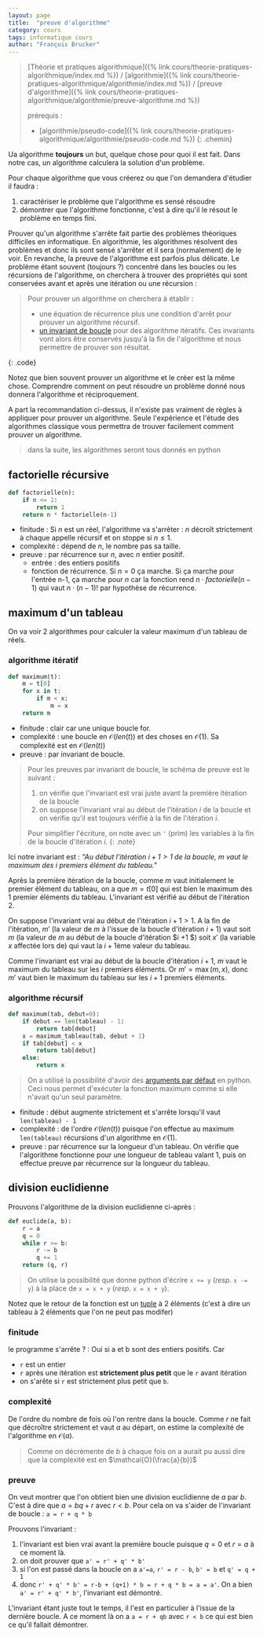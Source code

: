 ```yaml
---
layout: page
title:  "preuve d'algorithme"
category: cours
tags: informatique cours 
author: "François Brucker"
---
```


> [Théorie et pratiques algorithmique]({% link cours/theorie-pratiques-algorithmique/index.md %}) / [algorithmie]({% link cours/theorie-pratiques-algorithmique/algorithmie/index.md %}) / [preuve d'algorithme]({% link cours/theorie-pratiques-algorithmique/algorithmie/preuve-algorithme.md %})
>
> prérequis :
>
>* [algorithmie/pseudo-code]({% link cours/theorie-pratiques-algorithmique/algorithmie/pseudo-code.md %})
{: .chemin}

Ua algorithme **toujours** un but, quelque chose pour quoi il est fait. Dans notre cas, un algorithme calculera la solution d'un problème.

Pour chaque algorithme que vous créerez ou que l'on demandera d'étudier il faudra :

1. caractériser le problème que l'algorithme es sensé résoudre
2. démontrer que l'algorithme fonctionne, c'est à dire qu'il le résout le problème en temps fini.

Prouver qu'un algorithme s'arrête fait partie des problèmes théoriques difficiles en informatique. En algorithmie, les algorithmes résolvent des problèmes et donc ils sont sensé s'arrêter et il sera (normalement) de le voir. En revanche, la preuve de l'algorithme est parfois plus délicate. Le problème étant souvent (toujours ?) concentré dans les boucles ou les récursions de l'algorithme, on cherchera à trouver des propriétés qui sont conservées avant et après une itération ou une récursion :

> Pour prouver un algorithme on cherchera à établir :
>
> * une équation de récurrence plus une condition d'arrêt pour prouver un algorithme récursif.
> * [un invariant de boucle](https://fr.wikipedia.org/wiki/Invariant_de_boucle) pour des algorithme itératifs. Ces invariants vont alors être conservés jusqu'à la fin de l'algorithme et nous permettre de prouver son résultat.
>
{: .code}

Notez que bien souvent prouver un algorithme et le créer est la même chose. Comprendre comment on peut résoudre un problème donné nous donnera l'algorithme et réciproquement.

A part la recommandation ci-dessus, il n'existe pas vraiment de règles à appliquer pour prouver un algorithme. Seule l'expérience et l'étude des algorithmes classique vous permettra de trouver facilement comment prouver un algorithme.

> dans la suite, les algorithmes seront tous donnés en python

## factorielle récursive

```python
def factorielle(n):
    if n <= 1:
        return 1
    return n * factorielle(n-1)
```

* finitude : Si $n$ est un réel, l'algorithme va s'arrêter : $n$ décroît strictement à chaque appelle récursif et on stoppe si $n \leq 1$.
* complexité : dépend de $n$, le nombre pas sa taille.
* preuve : par récurrence sur $n$, avec $n$ entier positif.
  * entrée : des entiers positifs
  * fonction de récurrence. Si $n=0$ ça marche. Si ça marche pour l'entrée n-1, ça marche pour $n$ car la fonction rend $n \cdot factorielle(n-1)$ qui vaut $n \cdot (n-1)!$ par hypothèse de récurrence.

## maximum d'un tableau

On va voir 2 algorithmes pour calculer la valeur maximum d'un tableau de réels.

### algorithme itératif

```python
def maximum(t):
    m = t[0]
    for x in t:
        if m < x:
            m = x
    return m
```

* finitude : clair car une unique boucle for.
* complexité : une boucle en $\mathcal{O}(len(t))$ et des choses en $\mathcal{O}(1)$. Sa complexité est en $\mathcal{O}(len(t))$
* preuve : par invariant de boucle.

> Pour les preuves par invariant de boucle, le schéma de preuve est le suivant :
>
> 1. on vérifie que l'invariant est vrai juste avant la première itération de la boucle
> 2. on suppose l'invariant vrai au début de l'itération $i$ de la boucle et on vérifie qu'il est toujours vérifié à la fin de l'itération $i$.
>
> Pour simplifier l'écriture, on note avec un `'` (prim) les variables à la fin de la boucle d'itération $i$.
{: .note}

Ici notre invariant est : *"Au début l'itération $i + 1 > 1$ de la boucle, $m$ vaut le maximum des $i$ premiers élément du tableau."*

Après la première itération de la boucle, comme $m$ vaut initialement le premier élément du tableau, on a que $m=t[0]$ qui est bien le maximum des 1 premier éléments du tableau. L'invariant est vérifié au début de l'itération $2$.

On suppose l'invariant vrai au début de l'itération $i + 1 >1$. A la fin de l'itération, $m'$ (la valeur de $m$ à l'issue de la boucle d'itération $i + 1$) vaut soit $m$ (la valeur de $m$ au début de la boucle d'itération $i +1 $) soit $x'$ (la variable $x$ affectée lors de) qui vaut la $i + 1$ème valeur du tableau.

Comme l'invariant est vrai au début de la boucle d'itération $i + 1$, $m$ vaut le maximum du tableau sur les $i$ premiers éléments. Or $m' = \max(m, x)$, donc $m'$ vaut bien le maximum du tableau sur les $i + 1$ premiers éléments.

### algorithme récursif

```python
def maximum(tab, debut=0):
    if debut == len(tableau) - 1:
        return tab[debut]
    x = maximum_tableau(tab, debut + 1)
    if tab[debut] < x
        return tab[debut]
    else:
        return x
```

> On a utilisé la possibilité d'avoir des [arguments par défaut](https://docs.python.org/fr/3.9/tutorial/controlflow.html#default-argument-values) en python. Ceci nous permet d'exécuter la fonction maximum comme si elle n'avait qu'un seul paramètre.

* finitude : début augmente strictement et s'arrête lorsqu'il vaut `len(tableau) - 1`
* complexité : de l'ordre $\mathcal{O}(len(t))$ puisque l'on effectue au maximum `len(tableau)` récursions d'un algorithme en $\mathcal{O}(1)$.
* preuve : par récurrence sur la longueur d'un tableau. On vérifie que l'algorithme fonctionne pour une longueur de tableau valant 1, puis on effectue preuve par récurrence sur la longueur du tableau.

## division euclidienne

Prouvons l'algorithme de la division euclidienne ci-après :

```python
def euclide(a, b):
    r = a
    q = 0
    while r >= b:
        r -= b
        q += 1
    return (q, r)
```

> On utilise la possibilité que donne python d'écrire `x += y` (*resp.* `x -= y`) à la place de `x = x + y` (*resp.* `x = x + y`).

Notez que le retour de la fonction est un [tuple](https://docs.python.org/fr/3/tutorial/datastructures.html#tuples-and-sequences) à 2 éléments (c'est à dire un tableau à 2 éléments que l'on ne peut pas modifer)

### finitude

le programme s'arrête ? : Oui si a et b sont des entiers positifs. Car

* `r` est un entier
* `r` après une itération est **strictement plus petit** que le `r` avant itération
* on s'arête si `r` est strictement plus petit que `b`.

### complexité

De l'ordre du nombre de fois où l'on rentre dans la boucle. Comme $r$ ne fait que décroître strictement et vaut $a$ au départ, on estime la complexité de l'algorithme en $\mathcal{O}(a)$.

> Comme on décrémente de $b$ à chaque fois on a aurait pu aussi dire que la complexité est en $\mathcal{O}(\frac{a}{b})$

### preuve

On veut montrer que l'on obtient bien une division euclidienne de $a$ par $b$. C'est à dire que $a = bq + r$ avec $r < b$. Pour cela on va s'aider de l'invariant de boucle : `a = r + q * b`

Prouvons l'invariant :

1. l'invariant est bien vrai avant la première boucle puisque $q=0$ et $r=a$ à ce moment là.
2. on doit prouver que `a' = r' + q' * b'`
3. si l'on est passé dans la boucle on a `a'=a`, `r' = r - b`, `b' = b` et `q' = q + 1`
4. donc `r' + q' * b' = r-b + (q+1) * b = r + q * b = a = a'`. On a bien `a' = r' + q' * b'`, l'invariant est démontré.

L'invariant étant juste tout le temps, il l'est en particulier à l'issue de la dernière boucle. A ce moment là on a `a = r + qb` avec `r < b` ce qui est bien ce qu'il fallait démontrer.
